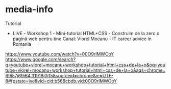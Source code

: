 # media-info

Tutorial 
- LIVE - Workshop 1 - Mini-tutorial HTML+CSS - Construim de la zero o pagină web pentru tine
  Canal: Viorel Mocanu - IT career advice in Romania
  
https://www.youtube.com/watch?v=00O9rlMWOoY
https://www.google.com/search?q=youtube+viorel+mocanu+workshop+tutorial+html+css+de+la+o&oq=youtube+viorel+mocanu+workshop+tutorial+html+css+de+la+o&aqs=chrome..69i57j69i64.31918j0j15&sourceid=chrome&ie=UTF-8#fpstate=ive&vld=cid:b568cbdb,vid:00O9rlMWOoY
